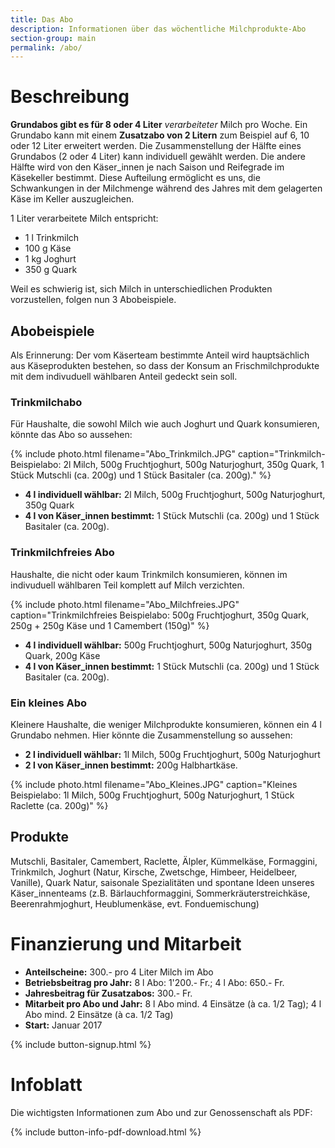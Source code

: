```yaml
---
title: Das Abo
description: Informationen über das wöchentliche Milchprodukte-Abo
section-group: main
permalink: /abo/
---
```


# Beschreibung

**Grundabos gibt es für 8 oder 4 Liter** _verarbeiteter_ Milch pro Woche.
Ein Grundabo kann mit einem **Zusatzabo von 2 Litern** zum Beispiel auf 6, 10
oder 12 Liter erweitert werden. Die Zusammenstellung der Hälfte eines Grundabos (2
oder 4 Liter) kann individuell gewählt werden. Die andere Hälfte wird von den
Käser_innen je nach Saison und Reifegrade im Käsekeller bestimmt. Diese Aufteilung 
ermöglicht es uns, die Schwankungen in der Milchmenge während des 
Jahres mit dem gelagerten Käse im Keller auszugleichen. 

1 Liter verarbeitete Milch entspricht:

- 1 l Trinkmilch
- 100 g Käse
- 1 kg Joghurt
- 350 g Quark

Weil es schwierig ist, sich Milch in unterschiedlichen Produkten
vorzustellen, folgen nun 3 Abobeispiele.

## Abobeispiele

Als Erinnerung: Der vom Käserteam bestimmte Anteil wird
hauptsächlich aus Käseprodukten bestehen, so dass der Konsum an
Frischmilchprodukte mit dem indivuduell wählbaren Anteil gedeckt sein soll.

### Trinkmilchabo

Für Haushalte, die sowohl Milch wie auch Joghurt und Quark konsumieren, könnte
das Abo so aussehen:

{% include photo.html filename="Abo_Trinkmilch.JPG" caption="Trinkmilch-Beispielabo: 2l Milch, 500g Fruchtjoghurt, 500g Naturjoghurt, 350g Quark, 1 Stück Mutschli (ca. 200g) und 1 Stück Basitaler (ca. 200g)." %}

- **4 l individuell wählbar:** 2l Milch, 500g Fruchtjoghurt, 500g Naturjoghurt, 350g Quark
- **4 l von Käser_innen bestimmt:** 1 Stück Mutschli (ca. 200g) und 1 Stück Basitaler (ca. 200g).

### Trinkmilchfreies Abo

Haushalte, die nicht oder kaum Trinkmilch konsumieren, können im indivuduell
wählbaren Teil komplett auf Milch verzichten.

{% include photo.html filename="Abo_Milchfreies.JPG" caption="Trinkmilchfreies Beispielabo: 500g Fruchtjoghurt, 350g Quark, 250g + 250g Käse und 1 Camembert (150g)" %}

- **4 l individuell wählbar:** 500g Fruchtjoghurt, 500g Naturjoghurt, 350g Quark, 200g Käse
- **4 l von Käser_innen bestimmt:** 1 Stück Mutschli (ca. 200g) und 1 Stück Basitaler (ca. 200g).

### Ein kleines Abo

Kleinere Haushalte, die weniger Milchprodukte konsumieren, können ein 4 l
Grundabo nehmen. Hier könnte die Zusammenstellung so aussehen:

- **2 l individuell wählbar:** 1l Milch, 500g Fruchtjoghurt, 500g Naturjoghurt
- **2 l von Käser_innen bestimmt:** 200g Halbhartkäse.

{% include photo.html filename="Abo_Kleines.JPG" caption="Kleines Beispielabo: 1l Milch, 500g Fruchtjoghurt, 500g Naturjoghurt, 1 Stück Raclette (ca. 200g)" %}

## Produkte

Mutschli, Basitaler, Camembert, Raclette, Älpler,
Kümmelkäse, Formaggini, Trinkmilch, Joghurt (Natur, Kirsche,
Zwetschge, Himbeer, Heidelbeer, Vanille), Quark Natur, saisonale
Spezialitäten und spontane Ideen unseres Käser_innenteams (z.B.
Bärlauchformaggini, Sommerkräuterstreichkäse, Beerenrahmjoghurt,
Heublumenkäse, evt. Fonduemischung)


# Finanzierung und Mitarbeit

- **Anteilscheine:** 300.- pro 4 Liter Milch im Abo
- **Betriebsbeitrag pro Jahr:** 8 l Abo: 1'200.- Fr.; 4 l Abo: 650.- Fr.
- **Jahresbeitrag für Zusatzabos:** 300.- Fr.
- **Mitarbeit pro Abo und Jahr:** 8 l Abo mind. 4 Einsätze (à ca. 1/2 Tag); 4 l Abo mind. 2 Einsätze (à ca. 1/2 Tag)
- **Start:** Januar 2017

{% include button-signup.html %}

# Infoblatt

Die wichtigsten Informationen zum Abo und zur Genossenschaft als PDF:

{% include button-info-pdf-download.html %}
